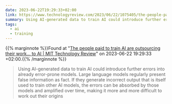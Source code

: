 ```yaml
---
date: 2023-06-22T19:29:33+02:00
link: https://www.technologyreview.com/2023/06/22/1075405/the-people-paid-to-train-ai-are-outsourcing-their-work-to-ai/
summary: Using AI-generated data to train AI could introduce further errors into already error-prone models
tags:
  - ai
  - training
---
```

{{% marginnote %}}Found at "[The people paid to train AI are outsourcing their work… to AI | MIT Technology Review](https://web.archive.org/web/20230622192933/https://www.technologyreview.com/2023/06/22/1075405/the-people-paid-to-train-ai-are-outsourcing-their-work-to-ai/)" on 2023-06-22 19:29:33 +02:00.{{% /marginnote %}}

> Using AI-generated data to train AI could introduce further errors into already error-prone models. Large language models regularly present false information as fact. If they generate incorrect output that is itself used to train other AI models, the errors can be absorbed by those models and amplified over time, making it more and more difficult to work out their origins